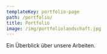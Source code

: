 ```yaml
---
templateKey: portfolio-page
path: /portfolio/
title: Portfolio
image: /img/portfoliolandschaft.jpg
---
```

Ein Überblick über unsere Arbeiten.
